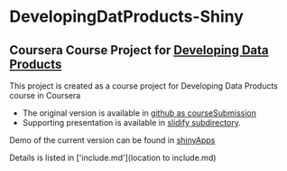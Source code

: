 # DevelopingDatProducts-Shiny

## Coursera Course Project for [Developing Data Products](https://www.coursera.org/course/devdataprod)

This project is created as a course project for Developing Data Products course in Coursera
 - The original version is available in [github as courseSubmission](https://github.com/RajivShrestha/DevelopingDataProducts-Shiny)
 - Supporting presentation is available in [slidify subdirectory](./slidify).
 
Demo of the current version can be found in [shinyApps](https://rajivd.shinyapps.io/assignment/)

Details is listed in ['include.md'](location to include.md)
